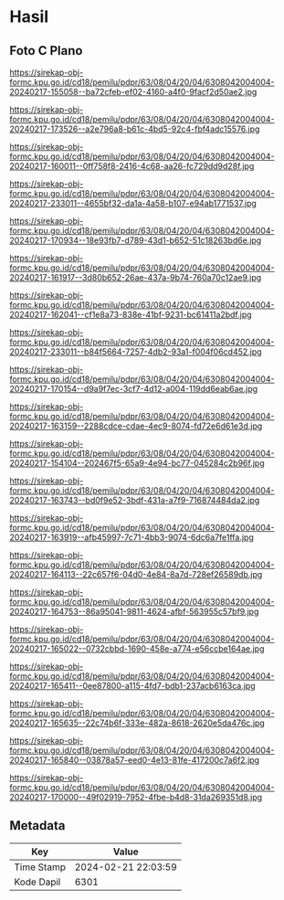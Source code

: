 # Hasil

## Foto C Plano

https://sirekap-obj-formc.kpu.go.id/cd18/pemilu/pdpr/63/08/04/20/04/6308042004004-20240217-155058--ba72cfeb-ef02-4160-a4f0-9facf2d50ae2.jpg

https://sirekap-obj-formc.kpu.go.id/cd18/pemilu/pdpr/63/08/04/20/04/6308042004004-20240217-173526--a2e796a8-b61c-4bd5-92c4-fbf4adc15576.jpg

https://sirekap-obj-formc.kpu.go.id/cd18/pemilu/pdpr/63/08/04/20/04/6308042004004-20240217-160011--0ff758f8-2416-4c68-aa26-fc729dd9d28f.jpg

https://sirekap-obj-formc.kpu.go.id/cd18/pemilu/pdpr/63/08/04/20/04/6308042004004-20240217-233011--4655bf32-da1a-4a58-b107-e94ab1771537.jpg

https://sirekap-obj-formc.kpu.go.id/cd18/pemilu/pdpr/63/08/04/20/04/6308042004004-20240217-170934--18e93fb7-d789-43d1-b652-51c18263bd6e.jpg

https://sirekap-obj-formc.kpu.go.id/cd18/pemilu/pdpr/63/08/04/20/04/6308042004004-20240217-161917--3d80b652-26ae-437a-9b74-760a70c12ae9.jpg

https://sirekap-obj-formc.kpu.go.id/cd18/pemilu/pdpr/63/08/04/20/04/6308042004004-20240217-162041--cf1e8a73-838e-41bf-9231-bc61411a2bdf.jpg

https://sirekap-obj-formc.kpu.go.id/cd18/pemilu/pdpr/63/08/04/20/04/6308042004004-20240217-233011--b84f5664-7257-4db2-93a1-f004f06cd452.jpg

https://sirekap-obj-formc.kpu.go.id/cd18/pemilu/pdpr/63/08/04/20/04/6308042004004-20240217-170154--d9a9f7ec-3cf7-4d12-a004-119dd6eab6ae.jpg

https://sirekap-obj-formc.kpu.go.id/cd18/pemilu/pdpr/63/08/04/20/04/6308042004004-20240217-163159--2288cdce-cdae-4ec9-8074-fd72e6d61e3d.jpg

https://sirekap-obj-formc.kpu.go.id/cd18/pemilu/pdpr/63/08/04/20/04/6308042004004-20240217-154104--202467f5-65a9-4e94-bc77-045284c2b96f.jpg

https://sirekap-obj-formc.kpu.go.id/cd18/pemilu/pdpr/63/08/04/20/04/6308042004004-20240217-163743--bd0f9e52-3bdf-431a-a7f9-716874484da2.jpg

https://sirekap-obj-formc.kpu.go.id/cd18/pemilu/pdpr/63/08/04/20/04/6308042004004-20240217-163919--afb45997-7c71-4bb3-9074-6dc6a7fe1ffa.jpg

https://sirekap-obj-formc.kpu.go.id/cd18/pemilu/pdpr/63/08/04/20/04/6308042004004-20240217-164113--22c657f6-04d0-4e84-8a7d-728ef26589db.jpg

https://sirekap-obj-formc.kpu.go.id/cd18/pemilu/pdpr/63/08/04/20/04/6308042004004-20240217-164753--86a95041-9811-4624-afbf-563955c57bf9.jpg

https://sirekap-obj-formc.kpu.go.id/cd18/pemilu/pdpr/63/08/04/20/04/6308042004004-20240217-165022--0732cbbd-1690-458e-a774-e56ccbe164ae.jpg

https://sirekap-obj-formc.kpu.go.id/cd18/pemilu/pdpr/63/08/04/20/04/6308042004004-20240217-165411--0ee87800-a115-4fd7-bdb1-237acb6163ca.jpg

https://sirekap-obj-formc.kpu.go.id/cd18/pemilu/pdpr/63/08/04/20/04/6308042004004-20240217-165635--22c74b6f-333e-482a-8618-2620e5da476c.jpg

https://sirekap-obj-formc.kpu.go.id/cd18/pemilu/pdpr/63/08/04/20/04/6308042004004-20240217-165840--03878a57-eed0-4e13-81fe-417200c7a6f2.jpg

https://sirekap-obj-formc.kpu.go.id/cd18/pemilu/pdpr/63/08/04/20/04/6308042004004-20240217-170000--49f02919-7952-4fbe-b4d8-31da269351d8.jpg


## Metadata

| Key        | Value               |
| ---------- | ------------------- |
| Time Stamp | 2024-02-21 22:03:59 |
| Kode Dapil | 6301                |



